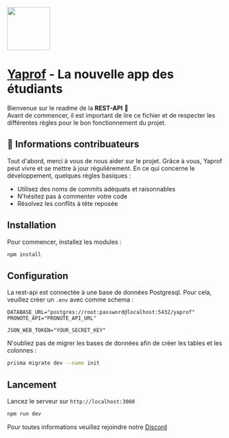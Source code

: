 <img align="center" width="100" height="100" src="https://yaprof.fr/favicon.ico">

# [Yaprof](https://yaprof.fr) - La nouvelle app des étudiants

Bienvenue sur le readme de la **REST-API** 🎉<br>
Avant de commencer, il est important de lire ce fichier et de respecter les différentes règles pour le bon fonctionnement du projet.

## 🎈 Informations contribuateurs

Tout d'abord, merci à vous de nous aider sur le projet. Grâce à vous, Yaprof peut vivre et se mettre à jour régulièrement.
En ce qui concerne le développement, quelques règles basiques :
- Utilisez des noms de commits adéquats et raisonnables
- N'hésitez pas à commenter votre code
- Résolvez les conflits à tête reposée

## Installation

Pour commencer, installez les modules :

```bash
npm install
```

## Configuration

La rest-api est connectée à une base de données Postgresql.
Pour cela, veuillez créer un `.env` avec comme schema : 

```env
DATABASE_URL="postgres://root:password@localhost:5432/yaprof"
PRONOTE_API="PRONOTE_API_URL"

JSON_WEB_TOKEN="YOUR_SECRET_KEY"
```

N'oubliez pas de migrer les bases de données afin de créer les tables et les colonnes :

```bash
prisma migrate dev --name init
```

## Lancement

Lancez le serveur sur `http://localhost:3000`

```bash
npm run dev
```

Pour toutes informations veuillez rejoindre notre [Discord](https://discord.gg/yaprof)
